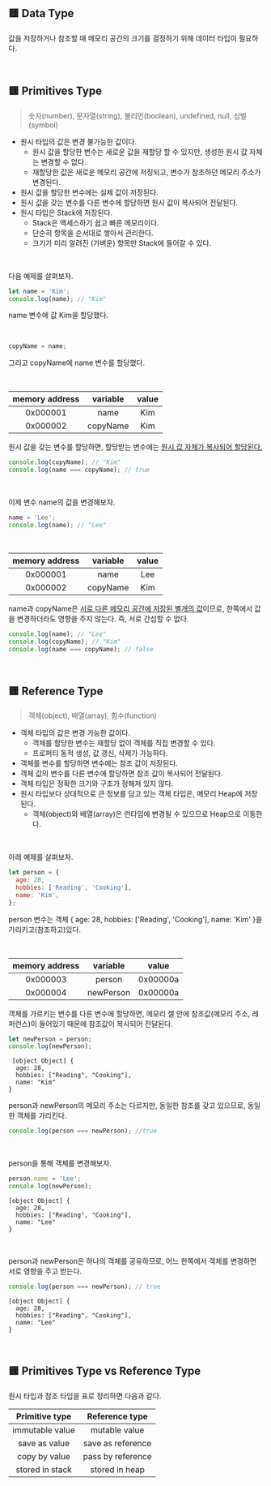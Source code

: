 ## 🟨 Data Type

값을 저장하거나 참조할 때 메모리 공간의 크기를 결정하기 위해 데이터 타입이 필요하다.

<br/>

## 🟨 Primitives Type

> 숫자(number), 문자열(string), 불리언(boolean), undefined, null, 심벌(symbol)

- 원시 타입의 값은 변경 불가능한 값이다.
  - 원시 값을 할당한 변수는 새로운 값을 재할당 할 수 있지만, 생성한 원시 값 자체는 변경할 수 없다.
  - 재할당한 값은 새로운 메모리 공간에 저징되고, 변수가 참조하던 메모리 주소가 변경된다.
- 원시 값을 할당한 변수에는 실제 값이 저장된다.
- 원시 값을 갖는 변수를 다른 변수에 할당하면 원시 값이 복사되어 전달된다.
- 원시 타입은 Stack에 저장된다.
  - Stack은 액세스하기 쉽고 빠른 메모리이다.
  - 단순히 항목을 순서대로 쌓아서 관리한다.
  - 크기가 미리 알려진 (가벼운) 항목만 Stack에 들어갈 수 있다.

<br/>

다음 예제를 살펴보자.

```js
let name = 'Kim';
console.log(name); // "Kim"
```

name 변수에 값 Kim을 할당했다.

<br/>

```js
copyName = name;
```

그리고 copyName에 name 변수를 할당했다.

<br/>

| memory address | variable | value |
| :------------: | :------: | :---: |
|    0x000001    |   name   |  Kim  |
|    0x000002    | copyName |  Kim  |

원시 값을 갖는 변수를 할당하면, 할당받는 변수에는 <u>원시 값 자체가 복사되어 할당된다.</u>

```js
console.log(copyName); // "Kim"
console.log(name === copyName); // true
```

<br/>

이제 변수 name의 값을 변경해보자.

```js
name = 'Lee';
console.log(name); // "Lee"
```

<br/>

| memory address | variable | value |
| :------------: | :------: | :---: |
|    0x000001    |   name   |  Lee  |
|    0x000002    | copyName |  Kim  |

name과 copyName은 <u>서로 다른 메모리 공간에 저장된 별개의 값</u>이므로, 한쪽에서 값을 변경하더라도 영향을 주지 않는다. 즉, 서로 간섭할 수 없다.

```js
console.log(name); // "Lee"
console.log(copyName); // "Kim"
console.log(name === copyName); // false
```

<br/>

## 🟨 Reference Type

> 객체(object), 배열(array), 함수(function)

- 객체 타입의 값은 변경 가능한 값이다.
  - 객체를 할당한 변수는 재할당 없이 객체를 직접 변경할 수 있다.
  - 프로퍼티 동적 생성, 값 갱신, 삭제가 가능하다.
- 객체를 변수를 할당하면 변수에는 참조 값이 저장된다.
- 객체 값의 변수를 다른 변수에 할당하면 참조 값이 복사되어 전달된다.
- 객체 타입은 정확한 크기와 구조가 정해져 있지 않다.
- 원시 타입보다 상대적으로 큰 정보를 담고 있는 객체 타입은, 메모리 Heap에 저장된다.
  - 객체(object)와 배열(array)은 런타임에 변경될 수 있으므로 Heap으로 이동한다.

<br/>

아래 예제를 살펴보자.

```javascript
let person = {
  age: 28,
  hobbies: ['Reading', 'Cooking'],
  name: 'Kim',
};
```

person 변수는 객체 { age: 28, hobbies: ['Reading', 'Cooking'], name: 'Kim' }을 가리키고(참조하고)있다.

<br/>

| memory address | variable  |  value   |
| :------------: | :-------: | :------: |
|    0x000003    |  person   | 0x00000a |
|    0x000004    | newPerson | 0x00000a |

객체를 가르키는 변수를 다른 변수에 할당하면, 메모리 셀 안에 참조값(메모리 주소, 레퍼런스)이 들어있기 때문에 참조값이 복사되어 전달된다.

```js
let newPerson = person;
console.log(newPerson);
```

```console
 [object Object] {
  age: 28,
  hobbies: ["Reading", "Cooking"],
  name: "Kim"
}
```

person과 newPerson의 메모리 주소는 다르지만, 동일한 참조를 갖고 있으므로, 동일한 객체를 가리킨다.

```js
console.log(person === newPerson); //true
```

<br/>

person을 통해 객체를 변경해보자.

```js
person.name = 'Lee';
console.log(newPerson);
```

```console
[object Object] {
  age: 28,
  hobbies: ["Reading", "Cooking"],
  name: "Lee"
}
```

<br/>

person과 newPerson은 하나의 객체를 공유하므로, 어느 한쪽에서 객체를 변경하면 서로 영향을 주고 받는다.

```js
console.log(person === newPerson); // true
```

```console
[object Object] {
  age: 28,
  hobbies: ["Reading", "Cooking"],
  name: "Lee"
}
```

<br/>

## 🟨 Primitives Type vs Reference Type

원시 타입과 참조 타입을 표로 정리하면 다음과 같다.

| Primitive type  |  Reference type   |
| :-------------: | :---------------: |
| immutable value |   mutable value   |
|  save as value  | save as reference |
|  copy by value  | pass by reference |
| stored in stack |  stored in heap   |

<br/>
